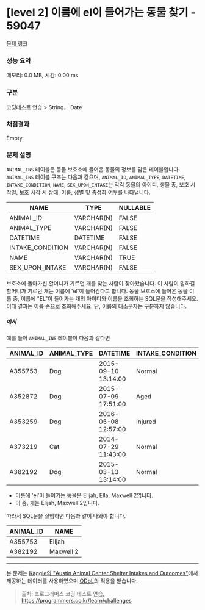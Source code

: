 # [level 2] 이름에 el이 들어가는 동물 찾기 - 59047 

[문제 링크](https://school.programmers.co.kr/learn/courses/30/lessons/59047) 

### 성능 요약

메모리: 0.0 MB, 시간: 0.00 ms

### 구분

코딩테스트 연습 > String， Date

### 채점결과

Empty

### 문제 설명

<p style="user-select: auto;"><code style="user-select: auto;">ANIMAL_INS</code> 테이블은 동물 보호소에 들어온 동물의 정보를 담은 테이블입니다. <code style="user-select: auto;">ANIMAL_INS</code> 테이블 구조는 다음과 같으며, <code style="user-select: auto;">ANIMAL_ID</code>, <code style="user-select: auto;">ANIMAL_TYPE</code>, <code style="user-select: auto;">DATETIME</code>, <code style="user-select: auto;">INTAKE_CONDITION</code>, <code style="user-select: auto;">NAME</code>, <code style="user-select: auto;">SEX_UPON_INTAKE</code>는 각각 동물의 아이디, 생물 종, 보호 시작일, 보호 시작 시 상태, 이름, 성별 및 중성화 여부를 나타냅니다.</p>
<table class="table" style="user-select: auto;">
        <thead style="user-select: auto;"><tr style="user-select: auto;">
<th style="user-select: auto;">NAME</th>
<th style="user-select: auto;">TYPE</th>
<th style="user-select: auto;">NULLABLE</th>
</tr>
</thead>
        <tbody style="user-select: auto;"><tr style="user-select: auto;">
<td style="user-select: auto;">ANIMAL_ID</td>
<td style="user-select: auto;">VARCHAR(N)</td>
<td style="user-select: auto;">FALSE</td>
</tr>
<tr style="user-select: auto;">
<td style="user-select: auto;">ANIMAL_TYPE</td>
<td style="user-select: auto;">VARCHAR(N)</td>
<td style="user-select: auto;">FALSE</td>
</tr>
<tr style="user-select: auto;">
<td style="user-select: auto;">DATETIME</td>
<td style="user-select: auto;">DATETIME</td>
<td style="user-select: auto;">FALSE</td>
</tr>
<tr style="user-select: auto;">
<td style="user-select: auto;">INTAKE_CONDITION</td>
<td style="user-select: auto;">VARCHAR(N)</td>
<td style="user-select: auto;">FALSE</td>
</tr>
<tr style="user-select: auto;">
<td style="user-select: auto;">NAME</td>
<td style="user-select: auto;">VARCHAR(N)</td>
<td style="user-select: auto;">TRUE</td>
</tr>
<tr style="user-select: auto;">
<td style="user-select: auto;">SEX_UPON_INTAKE</td>
<td style="user-select: auto;">VARCHAR(N)</td>
<td style="user-select: auto;">FALSE</td>
</tr>
</tbody>
      </table>
<p style="user-select: auto;">보호소에 돌아가신 할머니가 기르던 개를 찾는 사람이 찾아왔습니다. 이 사람이 말하길 할머니가 기르던 개는 이름에 'el'이 들어간다고 합니다. 동물 보호소에 들어온 동물 이름 중, 이름에 "EL"이 들어가는 개의 아이디와 이름을 조회하는 SQL문을 작성해주세요. 이때 결과는 이름 순으로 조회해주세요. 단, 이름의 대소문자는 구분하지 않습니다.</p>

<h5 style="user-select: auto;">예시</h5>

<p style="user-select: auto;">예를 들어 <code style="user-select: auto;">ANIMAL_INS</code> 테이블이 다음과 같다면</p>
<table class="table" style="user-select: auto;">
        <thead style="user-select: auto;"><tr style="user-select: auto;">
<th style="user-select: auto;">ANIMAL_ID</th>
<th style="user-select: auto;">ANIMAL_TYPE</th>
<th style="user-select: auto;">DATETIME</th>
<th style="user-select: auto;">INTAKE_CONDITION</th>
<th style="user-select: auto;">NAME</th>
<th style="user-select: auto;">SEX_UPON_INTAKE</th>
</tr>
</thead>
        <tbody style="user-select: auto;"><tr style="user-select: auto;">
<td style="user-select: auto;">A355753</td>
<td style="user-select: auto;">Dog</td>
<td style="user-select: auto;">2015-09-10 13:14:00</td>
<td style="user-select: auto;">Normal</td>
<td style="user-select: auto;">Elijah</td>
<td style="user-select: auto;">Neutered Male</td>
</tr>
<tr style="user-select: auto;">
<td style="user-select: auto;">A352872</td>
<td style="user-select: auto;">Dog</td>
<td style="user-select: auto;">2015-07-09 17:51:00</td>
<td style="user-select: auto;">Aged</td>
<td style="user-select: auto;">Peanutbutter</td>
<td style="user-select: auto;">Neutered Male</td>
</tr>
<tr style="user-select: auto;">
<td style="user-select: auto;">A353259</td>
<td style="user-select: auto;">Dog</td>
<td style="user-select: auto;">2016-05-08 12:57:00</td>
<td style="user-select: auto;">Injured</td>
<td style="user-select: auto;">Bj</td>
<td style="user-select: auto;">Neutered Male</td>
</tr>
<tr style="user-select: auto;">
<td style="user-select: auto;">A373219</td>
<td style="user-select: auto;">Cat</td>
<td style="user-select: auto;">2014-07-29 11:43:00</td>
<td style="user-select: auto;">Normal</td>
<td style="user-select: auto;">Ella</td>
<td style="user-select: auto;">Spayed Female</td>
</tr>
<tr style="user-select: auto;">
<td style="user-select: auto;">A382192</td>
<td style="user-select: auto;">Dog</td>
<td style="user-select: auto;">2015-03-13 13:14:00</td>
<td style="user-select: auto;">Normal</td>
<td style="user-select: auto;">Maxwell 2</td>
<td style="user-select: auto;">Intact Male</td>
</tr>
</tbody>
      </table>
<ul style="user-select: auto;">
<li style="user-select: auto;">이름에 'el'이 들어가는 동물은 Elijah, Ella, Maxwell 2입니다.</li>
<li style="user-select: auto;">이 중, 개는 Elijah, Maxwell 2입니다.</li>
</ul>

<p style="user-select: auto;">따라서 SQL문을 실행하면 다음과 같이 나와야 합니다. </p>
<table class="table" style="user-select: auto;">
        <thead style="user-select: auto;"><tr style="user-select: auto;">
<th style="user-select: auto;">ANIMAL_ID</th>
<th style="user-select: auto;">NAME</th>
</tr>
</thead>
        <tbody style="user-select: auto;"><tr style="user-select: auto;">
<td style="user-select: auto;">A355753</td>
<td style="user-select: auto;">Elijah</td>
</tr>
<tr style="user-select: auto;">
<td style="user-select: auto;">A382192</td>
<td style="user-select: auto;">Maxwell 2</td>
</tr>
</tbody>
      </table>
<hr style="user-select: auto;">

<p style="user-select: auto;">본 문제는 <a href="https://www.kaggle.com/aaronschlegel/austin-animal-center-shelter-intakes-and-outcomes" target="_blank" rel="noopener" style="user-select: auto;">Kaggle의 "Austin Animal Center Shelter Intakes and Outcomes"</a>에서 제공하는 데이터를 사용하였으며 <a href="https://opendatacommons.org/licenses/odbl/1.0/" target="_blank" rel="noopener" style="user-select: auto;">ODbL</a>의 적용을 받습니다.</p>


> 출처: 프로그래머스 코딩 테스트 연습, https://programmers.co.kr/learn/challenges